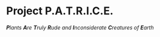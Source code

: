 Project P.A.T.R.I.C.E.
======================

_**P**lants **A**re **T**ruly **R**ude and **I**nconsiderate **C**reatures of **E**arth_

